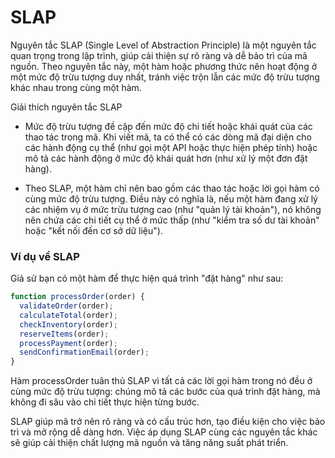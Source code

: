 # SLAP

Nguyên tắc SLAP (Single Level of Abstraction Principle) là một nguyên tắc quan trọng trong lập trình, giúp cải thiện sự rõ ràng và dễ bảo trì của mã nguồn. Theo nguyên tắc này, một hàm hoặc phương thức nên hoạt động ở một mức độ trừu tượng duy nhất, tránh việc trộn lẫn các mức độ trừu tượng khác nhau trong cùng một hàm.

Giải thích nguyên tắc SLAP

- Mức độ trừu tượng đề cập đến mức độ chi tiết hoặc khái quát của các thao tác trong mã. Khi viết mã, ta có thể có các dòng mã đại diện cho các hành động cụ thể (như gọi một API hoặc thực hiện phép tính) hoặc mô tả các hành động ở mức độ khái quát hơn (như xử lý một đơn đặt hàng).

- Theo SLAP, một hàm chỉ nên bao gồm các thao tác hoặc lời gọi hàm có cùng mức độ trừu tượng. Điều này có nghĩa là, nếu một hàm đang xử lý các nhiệm vụ ở mức trừu tượng cao (như "quản lý tài khoản"), nó không nên chứa các chi tiết cụ thể ở mức thấp (như "kiểm tra số dư tài khoản" hoặc "kết nối đến cơ sở dữ liệu").

### Ví dụ về SLAP

Giả sử bạn có một hàm để thực hiện quá trình "đặt hàng" như sau:

```ts
function processOrder(order) {
  validateOrder(order);
  calculateTotal(order);
  checkInventory(order);
  reserveItems(order);
  processPayment(order);
  sendConfirmationEmail(order);
}
```

Hàm processOrder tuân thủ SLAP vì tất cả các lời gọi hàm trong nó đều ở cùng mức độ trừu tượng: chúng mô tả các bước của quá trình đặt hàng, mà không đi sâu vào chi tiết thực hiện từng bước.

SLAP giúp mã trở nên rõ ràng và có cấu trúc hơn, tạo điều kiện cho việc bảo trì và mở rộng dễ dàng hơn. Việc áp dụng SLAP cùng các nguyên tắc khác sẽ giúp cải thiện chất lượng mã nguồn và tăng năng suất phát triển.
